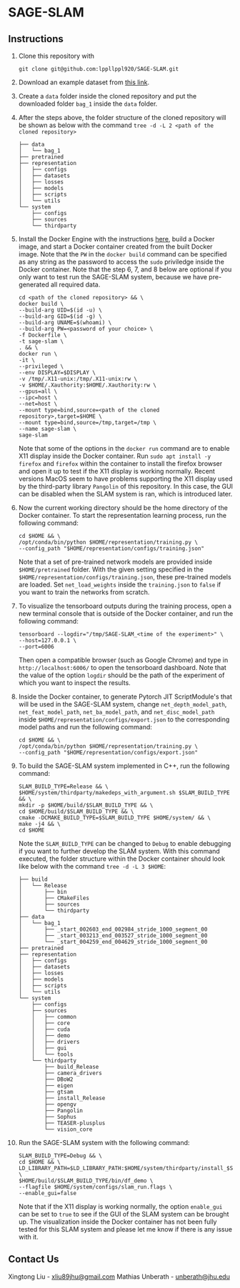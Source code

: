 # SAGE-SLAM


## Instructions

1. Clone this repository with 
    ```
    git clone git@github.com:lppllppl920/SAGE-SLAM.git
    ```
2. Download an example dataset from [this link](https://drive.google.com/drive/folders/1dYC_-w4HsrmA5ecQ3a_2R0FnJX0Bmc-o?usp=sharing).
3. Create a `data` folder inside the cloned repository and put the downloaded folder `bag_1` inside the `data` folder.
4. After the steps above, the folder structure of the cloned repository will be shown as below with the command `tree -d -L 2 <path of the cloned repository>`
    ```
    ├── data
    │   └── bag_1
    ├── pretrained
    ├── representation
    │   ├── configs
    │   ├── datasets
    │   ├── losses
    │   ├── models
    │   ├── scripts
    │   └── utils
    └── system
        ├── configs
        ├── sources
        └── thirdparty
    ```

5. Install the Docker Engine with the instructions [here](https://docs.docker.com/engine/install/), build a Docker image, and start a Docker container created from the built Docker image. Note that the `PW` in the `docker build` command can be specified as any string as the password to access the `sudo` priviledge inside the Docker container. Note that the step 6, 7, and 8 below are optional if you only want to test run the SAGE-SLAM system, because we have pre-generated all required data. 
    ```
    cd <path of the cloned repository> && \
    docker build \
    --build-arg UID=$(id -u) \
    --build-arg GID=$(id -g) \
    --build-arg UNAME=$(whoami) \
    --build-arg PW=<password of your choice> \
    -f Dockerfile \
    -t sage-slam \
    . && \
    docker run \
    -it \
    --privileged \
    --env DISPLAY=$DISPLAY \
    -v /tmp/.X11-unix:/tmp/.X11-unix:rw \
    -v $HOME/.Xauthority:$HOME/.Xauthority:rw \
    --gpus=all \
    --ipc=host \
    --net=host \
    --mount type=bind,source=<path of the cloned repository>,target=$HOME \
    --mount type=bind,source=/tmp,target=/tmp \
    --name sage-slam \
    sage-slam
    ```
    Note that some of the options in the `docker run` command are to enable X11 display inside the Docker container. Run `sudo apt install -y firefox` and `firefox` within the container to install the firefox browser and open it up to test if the X11 display is working normally. Recent versions MacOS seem to have problems supporting the X11 display used by the third-party library `Pangolin` of this repository. In this case, the GUI can be disabled when the SLAM system is ran, which is introduced later.
    
6. Now the current working directory should be the home directory of the Docker container. To start the representation learning process, run the following command:
    ```
    cd $HOME && \
    /opt/conda/bin/python $HOME/representation/training.py \
    --config_path "$HOME/representation/configs/training.json"
    ```
    Note that a set of pre-trained network models are provided inside `$HOME/pretrained` folder. With the given setting specified in the `$HOME/representation/configs/training.json`, these pre-trained models are loaded. Set `net_load_weights` inside the `training.json` to `false` if you want to train the networks from scratch.
    
7. To visualize the tensorboard outputs during the training process, open a new terminal console that is outside of the Docker container, and run the following command:
    ```
    tensorboard --logdir="/tmp/SAGE-SLAM_<time of the experiment>" \
    --host=127.0.0.1 \
    --port=6006
    ```
    Then open a compatible browser (such as Google Chrome) and type in `http://localhost:6006/` to open the tensorboard dashboard. Note that the value of the option `logdir` should be the path of the experiment of which you want to inspect the results.

8. Inside the Docker container, to generate Pytorch JIT ScriptModule's that will be used in the SAGE-SLAM system, change `net_depth_model_path`, `net_feat_model_path`, `net_ba_model_path`, and `net_disc_model_path` inside `$HOME/representation/configs/export.json` to the corresponding model paths and run the following command:
    ```
    cd $HOME && \
    /opt/conda/bin/python $HOME/representation/training.py \
    --config_path "$HOME/representation/configs/export.json" 
    ```
    
9. To build the SAGE-SLAM system implemented in C++, run the following command:
    ```
    SLAM_BUILD_TYPE=Release && \
    $HOME/system/thirdparty/makedeps_with_argument.sh $SLAM_BUILD_TYPE && \
    mkdir -p $HOME/build/$SLAM_BUILD_TYPE && \
    cd $HOME/build/$SLAM_BUILD_TYPE && \
    cmake -DCMAKE_BUILD_TYPE=$SLAM_BUILD_TYPE $HOME/system/ && \
    make -j4 && \
    cd $HOME
    ```
    Note the `SLAM_BUILD_TYPE` can be changed to `Debug` to enable debugging if you want to further develop the SLAM system. With this command executed, the folder structure within the Docker container should look like below with the command `tree -d -L 3 $HOME`:
    ```
    ├── build
    │   └── Release
    │       ├── bin
    │       ├── CMakeFiles
    │       ├── sources
    │       └── thirdparty
    ├── data
    │   └── bag_1
    │       ├── _start_002603_end_002984_stride_1000_segment_00
    │       ├── _start_003213_end_003527_stride_1000_segment_00
    │       └── _start_004259_end_004629_stride_1000_segment_00
    ├── pretrained
    ├── representation
    │   ├── configs
    │   ├── datasets
    │   ├── losses
    │   ├── models
    │   ├── scripts
    │   └── utils
    └── system
        ├── configs
        ├── sources
        │   ├── common
        │   ├── core
        │   ├── cuda
        │   ├── demo
        │   ├── drivers
        │   ├── gui
        │   └── tools
        └── thirdparty
            ├── build_Release
            ├── camera_drivers
            ├── DBoW2
            ├── eigen
            ├── gtsam
            ├── install_Release
            ├── opengv
            ├── Pangolin
            ├── Sophus
            ├── TEASER-plusplus
            └── vision_core
    ```
    
10. Run the SAGE-SLAM system with the following command:
    ```
    SLAM_BUILD_TYPE=Debug && \
    cd $HOME && \
    LD_LIBRARY_PATH=$LD_LIBRARY_PATH:$HOME/system/thirdparty/install_$SLAM_BUILD_TYPE/lib \
    $HOME/build/$SLAM_BUILD_TYPE/bin/df_demo \
    --flagfile $HOME/system/configs/slam_run.flags \
    --enable_gui=false
    ```
    Note that if the X11 display is working normally, the option `enable_gui` can be set to `true` to see if the GUI of the SLAM system can be brought up. The visualization inside the Docker container has not been fully tested for this SLAM system and please let me know if there is any issue with it.


## Contact Us

Xingtong Liu - [xliu89jhu@gmail.com](mailto:xliu89jhu@gmail.com)
Mathias Unberath - [unberath@jhu.edu](mailto:unberath@jhu.edu)

